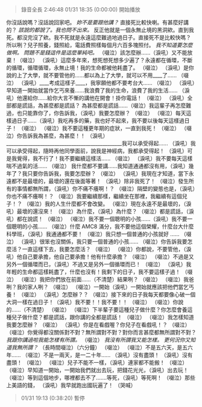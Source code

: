 > 錄音全長 2:46:48
> 01/31 18:35 (0:00:00) 開始播放

你沒話說嗎？沒話說回家吧。
*妳不是要跟他講？*
直接死比較快喇。有甚麼好講的？
*該說的都說了。我也問不出來。*
反正他就是一個永無止境的黑洞欸。直到我死。都沒完沒了欸。我不死就是永遠這麼難過地過日子。直接死不是比較快嗎？
所以咧？兒子照養，錢照給，電話費照樣每個月六百多塊照付。
*我不知道要怎麼做啊。*
*問題不是錢這件是這麼單純吧。*
（啜泣）該怎麼辦......（淚吼）又不能放棄！（啜泣）
（淚吼）這麼多年來，想死想死想多少遍了？永遠都在循環，不斷的循環，循環循環，永無止境！我的生命都被他耗盡了。
（啜泣）
（淚吼）是你說的上了大學，就不要管他的......都以為上了大學，就可以不用\_\_\_\_了......
（啜泣）
（淚吼）\_\_\_\_考成這樣子\_\_\_\_，我寧願他都不要考台大......
（啜泣）
（淚吼）早知道一開始就當作乞丐來養......我浪費了我的生命，浪費了我的生活......
（淚吼）他還給你......給你大言不慚的講他在開會！掛你電話！
（啜泣）
（淚吼）全部都是謊話，為甚麼都是謊話？
為甚麼都是謊話......（啜泣）我這輩子再怎麼難過，也只能靠你了，你告訴我，（淚吼）我要怎麼辦？
（啜泣）
（啜泣）每天這樣過日子......（淚吼）我吃再多的藥，我也好不起來，我不要以後每天這樣過日子！
（啜泣）
（啜泣）我不要這種更年期的症狀，一直到我死！
（啜泣）
（啜泣）你告訴我為甚麼，為甚麼！！
（淚吼）\_\_\_\_\_\_\_\_\_\_\_\_\_\_\_\_\_\_\_\_\_\_\_\_\_\_\_\_\_\_\_\_\_\_\_\_\_\_\_\_\_\_\_\_\_\_\_\_我可以承受得起......
（淚吼）我可以承受得起，隨時再他同學面前，說我是神經病，我都承受得起！
（淚吼）可是我覺得，我不行了！我不要繼續這樣活......
（啜泣）
（淚吼）我不要每天這樣喘不過氣的活......
（啜泣）
我什麼都不要講......我知道通通都沒有用，（淚吼）幾年了？我只要你告訴我，我要怎麼辦？
（啜泣）
（淚吼）我現在才知道，當下永遠都不是最壞的，最壞的還在後面等著！
（淚吼）除非我死了！
（啜泣）發生所有的事情都無所謂，（淚吼）你不痛不癢啊！？
（啜泣）隔壁的變態也是，（淚吼）你也不痛不癢啊！？
（啜泣）我要繼續那樣，繼續坐在那裡，我繼續有這個兒子！？
（啜泣）我的人生什麼都不會改變。
（啜泣）現在永遠不是最壞的，（淚吼）最壞的還沒來！
（啜泣）為什麼，（淚吼）為什麼？
（啜泣）都是謊話，（淚吼）都在說謊！
（啜泣）
（啜泣）我不要一個聰明的小孩......（淚吼）我不要一個聰明的小孩......
（啜泣）什麼 AMC8 滿分，我不要他這個榮耀，什麼台大什麼科學班，（淚吼）我通通都不要！
（啜泣）我只想一個普通的小孩就好 ......
（啜泣）
（淚吼）很笨也沒關係，我只要一個普通的小孩......
（啜泣）你告訴我要怎麼活？一直這樣下去，我要怎麼活？
（啜泣）
（啜泣）你都說，不要管他，（淚吼）他自己要承擔，他自己要承擔！他有什麼承擔？
（啜泣）
（啜泣）不過是又另外一個循環而已，（淚吼）不過又是另外一個循環而已！
（啜泣）
（淚吼）我年輕的生命都這樣耗盡了，什麼也沒有！我剩下的日子，我不要這樣子過！
（啜泣）
（啜泣）我把你們放在前面......（不清楚）結果咧？
（啜泣）
（啜泣）我爸咧？我的家人咧？
（啜泣）
（啜泣）一開始（淚吼）一開始就應該把他們當乞丐養！
（啜泣）
（淚吼）怎麼辦？？
（啜泣）接下來的日子我每天都要像心破一個大洞一樣在過日子！（淚吼）我不要！！我不要！！
（啜泣）
（啜泣）你說的......（不清楚）
（啜泣）
（啜泣）下半輩子要這種兒子做什麼？你怎麼會養這種兒子做什麼？都是謊話，跟你講的全都是謊話！
（啜泣）
（啜泣）我怎樣知道我要怎麼辦？
（啜泣）
（淚吼）你是在看戲喔？你兒子在看戲吼！？
（啜泣）
（啜泣）你覺得都沒關係對不對？無所謂對不對？對你而言甚麼都無所謂對不對？
*我跟你講過啦我能怎樣有所謂。*
（啜泣）
*我沒有所謂我又能怎樣。*
*更何況你又知道我無所謂？*
（長時間啜泣）（六分鐘）
（啜泣）
（啜泣）不是五六天，是五六年......
（啜泣）不是一兩天，是一二十年......
（淚吼）沒有盡頭！
（淚吼）沒有盡頭！
（啜泣）
（啜泣）兒子不能不一樣，（淚吼）連家都不能搬！
（啜泣）
（啜泣）早知道一開始，一開始我們就出去玩，把錢花光光，（淚吼）出去玩！
（啜泣）等到這個地步，哪裡都去不了.......等死，（淚吼）等死啊！
（啜泣）那些上美語的錢， （淚吼）我早就跑出國玩遍了！
（哭喊）

> 01/31 19:13 (0:38:20) 暫停